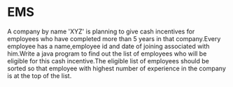 # EMS
A company by name 'XYZ' is planning to give cash incentives for employees who have completed more than 5 years in that company.Every employee has a name,employee id and date of joining associated with him.Write a java program to find out the list of employees who will be eligible for this cash incentive.The eligible list of employees should be sorted so that employee with highest number of experience in the company is at the top of the list.
